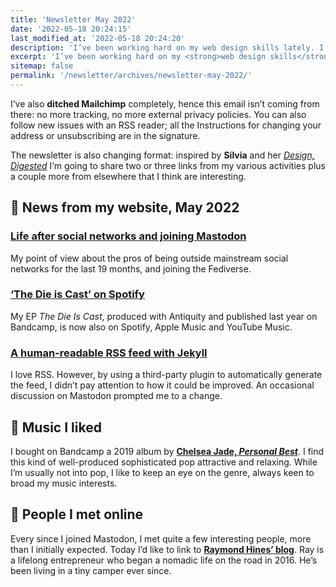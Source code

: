 ```yaml
---
title: 'Newsletter May 2022'
date: '2022-05-18 20:24:15'
last_modified_at: '2022-05-18 20:24:20'
description: 'I’ve been working hard on my web design skills lately. I have recorded bass tracks on a couple new songs and re-published an EP on Spotify.'
excerpt: 'I’ve been working hard on my <strong>web design skills</strong> lately. Learned several new things, which I then applied to my website and promoted on my Mastodon account. I have <strong>recorded bass tracks</strong> on a couple new songs and re-published an <strong>EP on Spotify</strong>.'
sitemap: false
permalink: '/newsletter/archives/newsletter-may-2022/'
---
```

I’ve also **ditched Mailchimp** completely, hence this email isn’t coming from there: no more tracking, no more external privacy policies. You can also follow new issues with an RSS reader; all the Instructions for changing your address or unsubscribing are in the signature.

The newsletter is also changing format: inspired by **Silvia** and her [*Design, Digested*](https://silviamaggidesign.com/newsletter/) I’m going to share two or three links from my various activities plus a couple more from elsewhere that I think are interesting.

## 👋 News from my website, May 2022

### [Life after social networks and joining Mastodon](https://simonesilvestroni.com/blog/life-after-social-networks/)

My point of view about the pros of being outside mainstream social networks for the last 19 months, and joining the Fediverse.

### [‘The Die is Cast’ on Spotify](https://minutestomidnight.co.uk/blog/the-die-is-cast-on-spotify/)

My EP *The Die Is Cast*, produced with Antiquity and published last year on Bandcamp, is now also on Spotify, Apple Music and YouTube Music.

### [A human-readable RSS feed with Jekyll](https://simonesilvestroni.com/blog/build-a-human-readable-rss-with-jekyll/)

I love RSS. However, by using a third-party plugin to automatically generate the feed, I didn’t pay attention to how it could be improved. An occasional discussion on Mastodon prompted me to a change.

## 🎵 Music I liked

I bought on Bandcamp a 2019 album by [**Chelsea Jade, _Personal Best_**](https://chelseajade.bandcamp.com/album/personal-best). I find this kind of well-produced sophisticated pop attractive and relaxing. While I’m usually not into pop, I like to keep an eye on the genre, always keen to broad my music interests.

## 🤝 People I met online

Every since I joined Mastodon, I met quite a few interesting people, more than I initially expected. Today I’d like to link to [**Raymond Hines’ blog**](https://alongtheray.com/). Ray is a lifelong entrepreneur who began a nomadic life on the road in 2016. He’s been living in a tiny camper ever since.